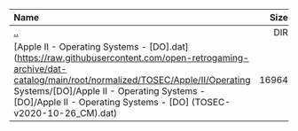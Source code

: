 |Name|Size|
|:---|---:|
|[..](../index.html)|DIR|
|[Apple II - Operating Systems - [DO].dat](https://raw.githubusercontent.com/open-retrogaming-archive/dat-catalog/main/root/normalized/TOSEC/Apple/II/Operating Systems/[DO]/Apple II - Operating Systems - [DO]/Apple II - Operating Systems - [DO] (TOSEC-v2020-10-26_CM).dat)|16964|
